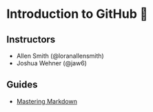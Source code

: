 # Introduction to GitHub 🔔


## Instructors
- Allen Smith (@loranallensmith)
- Joshua Wehner (@jaw6)


## Guides
- [Mastering Markdown](https://guides.github.com/features/mastering-markdown/)
